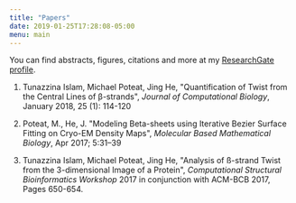 ```yaml
---
title: "Papers"
date: 2019-01-25T17:28:08-05:00
menu: main
---
```


You can find abstracts, figures, citations and more at my [ResearchGate profile](https://www.researchgate.net/profile/Michael_Poteat2).

1. Tunazzina Islam, Michael Poteat, Jing He, "Quantification of Twist from the
   Central Lines of β-strands", _Journal of Computational Biology_, January
   2018, 25 (1): 114-120

2. Poteat, M., He, J. "Modeling Beta-sheets using Iterative Bezier Surface
   Fitting on Cryo-EM Density Maps", _Molecular Based Mathematical Biology_, Apr
   2017; 5:31–39

3. Tunazzina Islam, Michael Poteat, Jing He, "Analysis of ß-strand Twist from
   the 3-dimensional Image of a Protein", _Computational Structural
   Bioinformatics Workshop_ 2017 in conjunction with ACM-BCB 2017, Pages
   650-654.

